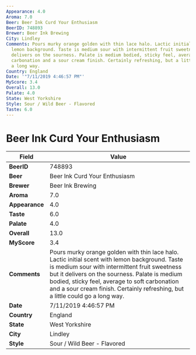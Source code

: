 ```yaml
---
Appearance: 4.0
Aroma: 7.0
Beer: Beer Ink Curd Your Enthusiasm
BeerID: 748893
Brewer: Beer Ink Brewing
City: Lindley
Comments: Pours murky orange golden with thin lace halo. Lactic initial scent with
  lemon background. Taste is medium sour with intermittent fruit sweetness but it
  delivers on the sourness. Palate is medium bodied, sticky feel, average to soft
  carbonation and a sour cream finish. Certainly refreshing, but a little could go
  a long way.
Country: England
Date: '"7/11/2019 4:46:57 PM"'
MyScore: 3.4
Overall: 13.0
Palate: 4.0
State: West Yorkshire
Style: Sour / Wild Beer - Flavored
Taste: 6.0
---
```


# Beer Ink Curd Your Enthusiasm

| Field         | Value |
|---------------|-------|
| **BeerID** | 748893 |
| **Beer** | Beer Ink Curd Your Enthusiasm |
| **Brewer** | Beer Ink Brewing |
| **Aroma** | 7.0 |
| **Appearance** | 4.0 |
| **Taste** | 6.0 |
| **Palate** | 4.0 |
| **Overall** | 13.0 |
| **MyScore** | 3.4 |
| **Comments** | Pours murky orange golden with thin lace halo. Lactic initial scent with lemon background. Taste is medium sour with intermittent fruit sweetness but it delivers on the sourness. Palate is medium bodied, sticky feel, average to soft carbonation and a sour cream finish. Certainly refreshing, but a little could go a long way. |
| **Date** | 7/11/2019 4:46:57 PM |
| **Country** | England |
| **State** | West Yorkshire |
| **City** | Lindley |
| **Style** | Sour / Wild Beer - Flavored |
